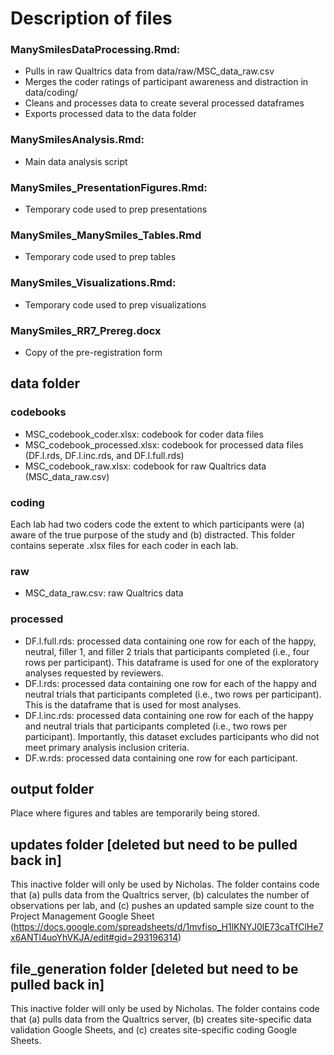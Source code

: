 # Description of files
### ManySmilesDataProcessing.Rmd:
- Pulls in raw Qualtrics data from data/raw/MSC_data_raw.csv
- Merges the coder ratings of participant awareness and distraction in data/coding/
- Cleans and processes data to create several processed dataframes
- Exports processed data to the data folder

### ManySmilesAnalysis.Rmd:
- Main data analysis script

### ManySmiles_PresentationFigures.Rmd:
- Temporary code used to prep presentations

### ManySmiles_ManySmiles_Tables.Rmd
- Temporary code used to prep tables

### ManySmiles_Visualizations.Rmd:
- Temporary code used to prep visualizations

### ManySmiles_RR7_Prereg.docx
- Copy of the pre-registration form

## data folder
### codebooks
- MSC_codebook_coder.xlsx: codebook for coder data files
- MSC_codebook_processed.xlsx: codebook for processed data files (DF.l.rds, DF.l.inc.rds, and DF.l.full.rds)
- MSC_codebook_raw.xlsx: codebook for raw Qualtrics data (MSC_data_raw.csv)

### coding
Each lab had two coders code the extent to which participants were (a) aware of the true purpose of the study and (b) distracted. This folder contains seperate .xlsx files for each coder in each lab. 

### raw
- MSC_data_raw.csv: raw Qualtrics data

### processed
- DF.l.full.rds: processed data containing one row for each of the happy, neutral, filler 1, and filler 2 trials that participants completed (i.e., four rows per participant). This dataframe is used for one of the exploratory analyses requested by reviewers.
- DF.l.rds: processed data containing one row for each of the happy and neutral trials that participants completed (i.e., two rows per participant). This is the dataframe that is used for most analyses.
- DF.l.inc.rds: processed data containing one row for each of the happy and neutral trials that participants completed (i.e., two rows per participant). Importantly, this dataset excludes participants who did not meet primary analysis inclusion criteria.
- DF.w.rds: processed data containing one row for each participant.

## output folder
Place where figures and tables are temporarily being stored.

## updates folder [deleted but need to be pulled back in]
This inactive folder will only be used by Nicholas. The folder contains code that (a) pulls data from the Qualtrics server, (b) calculates the number of observations per lab, and (c) pushes an updated sample size count to the Project Management Google Sheet (https://docs.google.com/spreadsheets/d/1mvfiso_H1lKNYJ0lE73caTfClHe7x6ANTl4uoYhVKJA/edit#gid=293196314)

## file_generation folder [deleted but need to be pulled back in]
This inactive folder will only be used by Nicholas. The folder contains code that (a) pulls data from the Qualtrics server, (b) creates site-specific data validation Google Sheets, and (c) creates site-specific coding Google Sheets.

